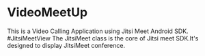 # VideoMeetUp
This is a Video Calling Application using Jitsi Meet Android SDK.
#JitsiMeetView
The JitsiMeet class is the core of Jitsi meet SDK.It's designed to display JitsiMeet conference.
